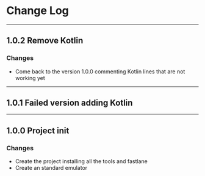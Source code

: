 # Change Log
-----

## 1.0.2 Remove Kotlin
### Changes
* Come back to the version 1.0.0 commenting Kotlin lines that are not working yet

-----
## 1.0.1 Failed version adding Kotlin

----
## 1.0.0 Project init
### Changes
* Create the project installing all the tools and fastlane
* Create an standard emulator